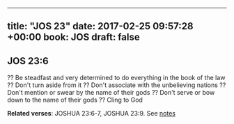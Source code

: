 
---
title: "JOS 23"
date: 2017-02-25 09:57:28 +00:00
book: JOS
draft: false
---

## JOS 23:6

?? Be steadfast and very determined to do everything in the book of the law
?? Don't turn aside from it
?? Don't associate with the unbelieving nations
?? Don't mention or swear by the name of their gods
?? Don't serve or bow down to the name of their gods
?? Cling to God

**Related verses**: JOSHUA 23:6-7, JOSHUA 23:9. See [notes](https://my.bible.com/notes/2578328012282651478)

